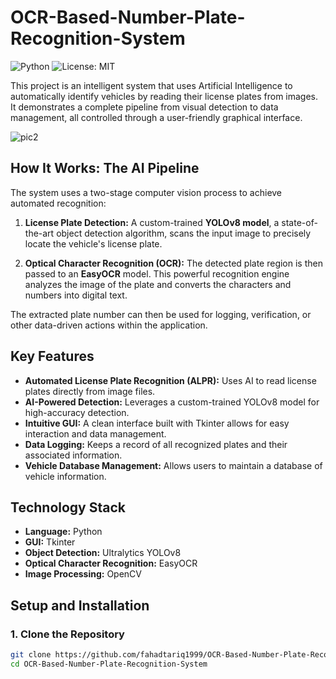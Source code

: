 # OCR-Based-Number-Plate-Recognition-System

![Python](https://img.shields.io/badge/Python-3.9%2B-blue.svg)
![License: MIT](https://img.shields.io/badge/License-MIT-yellow.svg)

This project is an intelligent system that uses Artificial Intelligence to automatically identify vehicles by reading their license plates from images. It demonstrates a complete pipeline from visual detection to data management, all controlled through a user-friendly graphical interface.

![pic2](https://github.com/user-attachments/assets/5e3adb1a-0a37-4727-906c-2cef94566ebe)


## How It Works: The AI Pipeline

The system uses a two-stage computer vision process to achieve automated recognition:

1.  **License Plate Detection:** A custom-trained **YOLOv8 model**, a state-of-the-art object detection algorithm, scans the input image to precisely locate the vehicle's license plate.

2.  **Optical Character Recognition (OCR):** The detected plate region is then passed to an **EasyOCR** model. This powerful recognition engine analyzes the image of the plate and converts the characters and numbers into digital text.

The extracted plate number can then be used for logging, verification, or other data-driven actions within the application.

## Key Features

-   **Automated License Plate Recognition (ALPR):** Uses AI to read license plates directly from image files.
-   **AI-Powered Detection:** Leverages a custom-trained YOLOv8 model for high-accuracy detection.
-   **Intuitive GUI:** A clean interface built with Tkinter allows for easy interaction and data management.
-   **Data Logging:** Keeps a record of all recognized plates and their associated information.
-   **Vehicle Database Management:** Allows users to maintain a database of vehicle information.

## Technology Stack

-   **Language:** Python
-   **GUI:** Tkinter
-   **Object Detection:** Ultralytics YOLOv8
-   **Optical Character Recognition:** EasyOCR
-   **Image Processing:** OpenCV

## Setup and Installation

### 1. Clone the Repository
```bash
git clone https://github.com/fahadtariq1999/OCR-Based-Number-Plate-Recognition-System.git
cd OCR-Based-Number-Plate-Recognition-System
